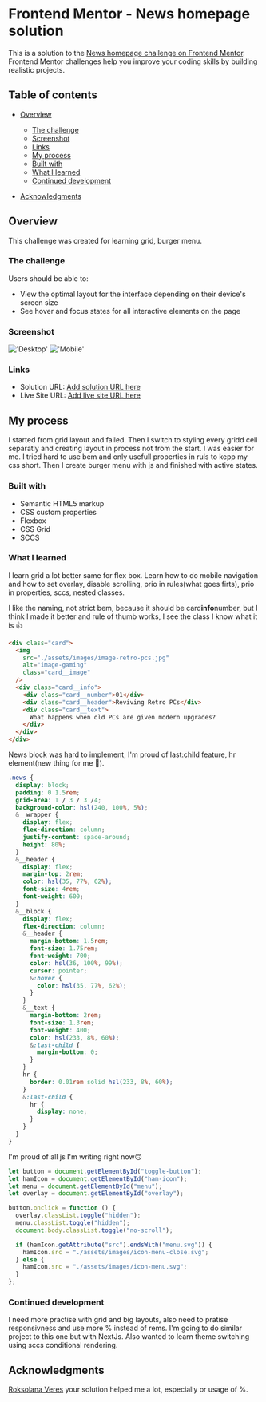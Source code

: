 # Frontend Mentor - News homepage solution

This is a solution to the [News homepage challenge on Frontend Mentor](https://www.frontendmentor.io/challenges/news-homepage-H6SWTa1MFl). Frontend Mentor challenges help you improve your coding skills by building realistic projects.

## Table of contents

- [Overview](#overview)

  - [The challenge](#the-challenge)
  - [Screenshot](#screenshot)
  - [Links](#links)
  - [My process](#my-process)
  - [Built with](#built-with)
  - [What I learned](#what-i-learned)
  - [Continued development](#continued-development)

- [Acknowledgments](#acknowledgments)

## Overview

This challenge was created for learning grid, burger menu.

### The challenge

Users should be able to:

- View the optimal layout for the interface depending on their device's screen size
- See hover and focus states for all interactive elements on the page

### Screenshot

!['Desktop'](./design/desktop-screenshot.png)
!['Mobile'](./design/mobile-screenshot.png)

### Links

- Solution URL: [Add solution URL here](https://your-solution-url.com)
- Live Site URL: [Add live site URL here](https://your-live-site-url.com)

## My process

I started from grid layout and failed. Then I switch to styling every gridd cell separatly and creating layout in process not from the start. I was easier for me. I tried hard to use bem and only usefull properties in ruls to kepp my css short. Then I create burger menu with js and finished with active states.

### Built with

- Semantic HTML5 markup
- CSS custom properties
- Flexbox
- CSS Grid
- SCCS

### What I learned

I learn grid a lot better same for flex box. Learn how to do mobile navigation and how to set overlay, disable scrolling, prio in rules(what goes firts), prio in properties, sccs, nested classes.

I like the naming, not strict bem, because it should be card**info**number, but I think I made it better and rule of thumb works, I see the class I know what it is 👍

```html
<div class="card">
  <img
    src="./assets/images/image-retro-pcs.jpg"
    alt="image-gaming"
    class="card__image"
  />
  <div class="card__info">
    <div class="card__number">01</div>
    <div class="card__header">Reviving Retro PCs</div>
    <div class="card__text">
      What happens when old PCs are given modern upgrades?
    </div>
  </div>
</div>
```

News block was hard to implement, I'm proud of last:child feature, hr element(new thing for me 🎉).

```css
.news {
  display: block;
  padding: 0 1.5rem;
  grid-area: 1 / 3 / 3 /4;
  background-color: hsl(240, 100%, 5%);
  &__wrapper {
    display: flex;
    flex-direction: column;
    justify-content: space-around;
    height: 80%;
  }
  &__header {
    display: flex;
    margin-top: 2rem;
    color: hsl(35, 77%, 62%);
    font-size: 4rem;
    font-weight: 600;
  }
  &__block {
    display: flex;
    flex-direction: column;
    &__header {
      margin-bottom: 1.5rem;
      font-size: 1.75rem;
      font-weight: 700;
      color: hsl(36, 100%, 99%);
      cursor: pointer;
      &:hover {
        color: hsl(35, 77%, 62%);
      }
    }
    &__text {
      margin-bottom: 2rem;
      font-size: 1.3rem;
      font-weight: 400;
      color: hsl(233, 8%, 60%);
      &:last-child {
        margin-bottom: 0;
      }
    }
    hr {
      border: 0.01rem solid hsl(233, 8%, 60%);
    }
    &:last-child {
      hr {
        display: none;
      }
    }
  }
}
```

I'm proud of all js I'm writing right now🙃

```js
let button = document.getElementById("toggle-button");
let hamIcon = document.getElementById("ham-icon");
let menu = document.getElementById("menu");
let overlay = document.getElementById("overlay");

button.onclick = function () {
  overlay.classList.toggle("hidden");
  menu.classList.toggle("hidden");
  document.body.classList.toggle("no-scroll");

  if (hamIcon.getAttribute("src").endsWith("menu.svg")) {
    hamIcon.src = "./assets/images/icon-menu-close.svg";
  } else {
    hamIcon.src = "./assets/images/icon-menu.svg";
  }
};
```

### Continued development

I need more practise with grid and big layouts, also need to pratise responsivness and use more % instead of rems. I'm going to do similar project to this one but with NextJs.
Also wanted to learn theme switching using sccs conditional rendering.

## Acknowledgments

[Roksolana Veres](https://github.com/RoksolanaVeres) your solution helped me a lot, especially or usage of %.
